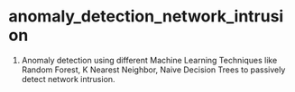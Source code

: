 # anomaly_detection_network_intrusion
1. Anomaly detection using different Machine Learning Techniques like Random Forest, K Nearest Neighbor, Naive Decision Trees to passively detect network intrusion.
